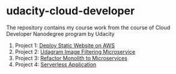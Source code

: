 # udacity-cloud-developer
The repository contains my course work from the course of Cloud Developer Nanodegree program by Udacity

1. Project 1: [Deploy Static Website on AWS](/P0)
2. Project 2: [Udagram Image Filtering Microservice](/P1)
3. Project 3: [Refactor Monolith to Microservices](/P2)
4. Project 4: [Serverless Application](/P3)
